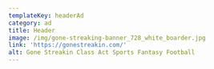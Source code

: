 ```yaml
---
templateKey: headerAd
category: ad
title: Header
image: /img/gone-streaking-banner_728_white_boarder.jpg
link: 'https://gonestreakin.com/'
alt: Gone Streakin Class Act Sports Fantasy Football
---
```


